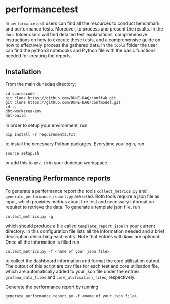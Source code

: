 # performancetest


In `performancetest` users can find all the resources to conduct benchmark and performance tests. Moreover, to process and present the results. In the `docs` folder users will find detailed test explanations, comprehensive instructions on how to execute these tests, and a comprehensive guide on how to effectively process the gathered data. In the `tools` folder the user can find the python3 notebooks and Python file with the basic functions needed for creating the reports.   

## Installation
From the main dunedaq directory:

```[bash]
cd sourcecode
git clone https://github.com/DUNE-DAQ/conffwk.git
git clone https://github.com/DUNE-DAQ/confmodel.git
cd ..
dbt-workarea-env
dbt-build
```

In order to setup your environment, run

```[bash]
pip install -r requirements.txt
```

to install the necessary Python packages. Everytime you login, run

```[bash]
source setup.sh
```

or add this to `env.sh` in your dunedaq workspace.

## Generating Performance reports

To generate a performance report the tools `collect_metrics.py` and `generate_performance_report.py` are used. Both tools require a json file as input, which provides metrics about the test and necessary information requiret to retrieve the data. To generate a template json file, run

```[bash]
collect_metrics.py -g
```

which should produce a file called `template_report.json` in your current directory. In this configuration file lists all the information needed and a brief decsription describing each entry. Note that Entries with `None` are optional. Once all the information is filled run

```[bash]
collect_metrics.py -f <name of your json file>
```

to collect the dashboard information and format the core utilisation output. The output of this script are csv files for each test and core utilisation file, which are automatically added to your json file under the entries `grafana_data_files` and `core_utilisation_files`, respectively.

Generate the performance report by running

```[bash]
generate_performance_report.py -f <name of your json file>
```